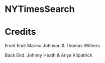 # NYTimesSearch

# Credits


Front End: Mariea Johnson & Thomas Withers

Back End: Johnny Heath & Anya Kilpatrick